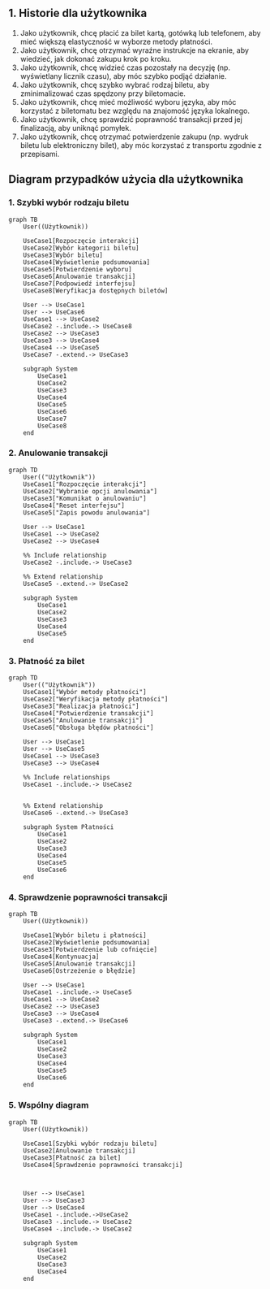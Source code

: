## 1. Historie dla użytkownika
1. Jako użytkownik, chcę płacić za bilet kartą, gotówką lub telefonem, aby mieć większą elastyczność w wyborze metody płatności.
2. Jako użytkownik, chcę otrzymać wyraźne instrukcje na ekranie, aby wiedzieć, jak dokonać zakupu krok po kroku.
3. Jako użytkownik, chcę widzieć czas pozostały na decyzję (np. wyświetlany licznik czasu), aby móc szybko podjąć działanie.
4. Jako użytkownik, chcę szybko wybrać rodzaj biletu, aby zminimalizować czas spędzony przy biletomacie.
5. Jako użytkownik, chcę mieć możliwość wyboru języka, aby móc korzystać z biletomatu bez względu na znajomość języka lokalnego.
6. Jako użytkownik, chcę sprawdzić poprawność transakcji przed jej finalizacją, aby uniknąć pomyłek.
7. Jako użytkownik, chcę otrzymać potwierdzenie zakupu (np. wydruk biletu lub elektroniczny bilet), aby móc korzystać z transportu zgodnie z przepisami.

## Diagram przypadków użycia dla użytkownika

### 1. Szybki wybór rodzaju biletu
```mermaid
graph TB
    User((Użytkownik))

    UseCase1[Rozpoczęcie interakcji]
    UseCase2[Wybór kategorii biletu]
    UseCase3[Wybór biletu]
    UseCase4[Wyświetlenie podsumowania]
    UseCase5[Potwierdzenie wyboru]
    UseCase6[Anulowanie transakcji]
    UseCase7[Podpowiedź interfejsu]
    UseCase8[Weryfikacja dostępnych biletów]

    User --> UseCase1
    User --> UseCase6
    UseCase1 --> UseCase2
    UseCase2 -.include.-> UseCase8
    UseCase2 --> UseCase3
    UseCase3 --> UseCase4
    UseCase4 --> UseCase5
    UseCase7 -.extend.-> UseCase3

    subgraph System
        UseCase1
        UseCase2
        UseCase3
        UseCase4
        UseCase5
        UseCase6
        UseCase7
        UseCase8
    end
```

### 2. Anulowanie transakcji
```mermaid
graph TD
    User(("Użytkownik"))
    UseCase1["Rozpoczęcie interakcji"]
    UseCase2["Wybranie opcji anulowania"]
    UseCase3["Komunikat o anulowaniu"]
    UseCase4["Reset interfejsu"]
    UseCase5["Zapis powodu anulowania"]

    User --> UseCase1
    UseCase1 --> UseCase2
    UseCase2 --> UseCase4

    %% Include relationship
    UseCase2 -.include.-> UseCase3

    %% Extend relationship
    UseCase5 -.extend.-> UseCase2

    subgraph System
        UseCase1
        UseCase2
        UseCase3
        UseCase4
        UseCase5
    end
```
### 3.  Płatność za bilet
```mermaid
graph TD
    User(("Użytkownik"))
    UseCase1["Wybór metody płatności"]
    UseCase2["Weryfikacja metody płatności"]
    UseCase3["Realizacja płatności"]
    UseCase4["Potwierdzenie transakcji"]
    UseCase5["Anulowanie transakcji"]
    UseCase6["Obsługa błędów płatności"]

    User --> UseCase1
    User --> UseCase5
    UseCase1 --> UseCase3
    UseCase3 --> UseCase4
    
    %% Include relationships
    UseCase1 -.include.-> UseCase2
    
    
    %% Extend relationship
    UseCase6 -.extend.-> UseCase3
    
    subgraph System Płatności
        UseCase1
        UseCase2
        UseCase3
        UseCase4
        UseCase5
        UseCase6
    end
```
### 4. Sprawdzenie poprawności transakcji
```mermaid
graph TB
    User((Użytkownik))

    UseCase1[Wybór biletu i płatności]
    UseCase2[Wyświetlenie podsumowania]
    UseCase3[Potwierdzenie lub cofnięcie]
    UseCase4[Kontynuacja]
    UseCase5[Anulowanie transakcji]
    UseCase6[Ostrzeżenie o błędzie]

    User --> UseCase1
    UseCase1 -.include.-> UseCase5
    UseCase1 --> UseCase2
    UseCase2 --> UseCase3
    UseCase3 --> UseCase4
    UseCase3 -.extend.-> UseCase6

    subgraph System
        UseCase1
        UseCase2
        UseCase3
        UseCase4
        UseCase5
        UseCase6
    end
```

### 5. Wspólny diagram
```mermaid
graph TB
    User((Użytkownik))

    UseCase1[Szybki wybór rodzaju biletu]
    UseCase2[Anulowanie transakcji]
    UseCase3[Płatność za bilet]
    UseCase4[Sprawdzenie poprawności transakcji]



    User --> UseCase1
    User --> UseCase3
    User --> UseCase4
    UseCase1 -.include.->UseCase2
    UseCase3 -.include.-> UseCase2
    UseCase4 -.include.-> UseCase2

    subgraph System
        UseCase1
        UseCase2
        UseCase3
        UseCase4
    end
```


